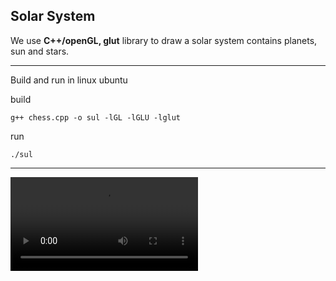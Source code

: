 ## Solar System

We use **C++/openGL, glut** library to draw a solar system contains planets, sun and stars.

--- 

Build and run in linux ubuntu

build
```
g++ chess.cpp -o sul -lGL -lGLU -lglut
```
run 
```
./sul 
```

--- 

<video src="/docs/solar_system.webm" controls="controls" style="max-width: 730px;">
</video>